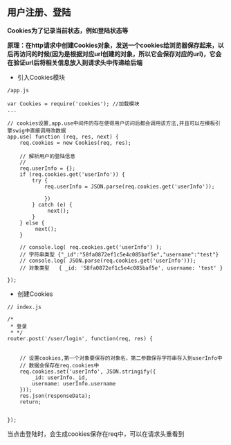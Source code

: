 ## 用户注册、登陆

**Cookies为了记录当前状态，例如登陆状态等**

**原理：在http请求中创建Cookies对象，发送一个cookies给浏览器保存起来，以后再访问的时候(因为是根据对应url创建的对象，所以它会保存对应的url)，它会在验证url后将相关信息放入到请求头中传递给后端**


* 引入Cookies模块

```
/app.js

var Cookies = require('cookies'); //加载模块
...

// cookies设置,app.use中间件的存在使得用户访问后都会调用该方法,并且可以在模板引擎swig中直接调用改数据
app.use( function (req, res, next) {
    req.cookies = new Cookies(req, res);

    // 解析用户的登陆信息
    // 
    req.userInfo = {};
    if (req.cookies.get('userInfo')) {
        try {
            req.userInfo = JSON.parse(req.cookies.get('userInfo'));

            })
        } catch (e) {
             next();
        }
    } else {
         next();
    }

    // console.log( req.cookies.get('userInfo') );
    // 字符串类型 {"_id":"58fa0872ef1c5e4c085baf5e","username":"test"}
    // console.log( JSON.parse(req.cookies.get('userInfo')));
    // 对象类型   { _id: '58fa0872ef1c5e4c085baf5e', username: 'test' }

});
```

* 创建Cookies

```
// index.js

/*
 * 登录
 * */
router.post('/user/login', function(req, res) {


    // 设置cookies,第一个对象要保存的对象名，第二参数保存字符串存入到userInfo中
    // 数据会保存在req.cookies中
    req.cookies.set('userInfo', JSON.stringify({ 
        _id: userInfo._id,                       
        username: userInfo.username
    }));
    res.json(responseData);
    return;
  

});
```

当点击登陆时，会生成cookies保存在req中，可以在请求头重看到


